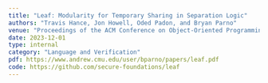 ```yaml
---
title: "Leaf: Modularity for Temporary Sharing in Separation Logic"
authors: "Travis Hance, Jon Howell, Oded Padon, and Bryan Parno"
venue: "Proceedings of the ACM Conference on Object-Oriented Programming Systems, Languages, and Applications (OOPSLA)"
date: 2023-12-01
type: internal
category: "Language and Verification"
pdf: https://www.andrew.cmu.edu/user/bparno/papers/leaf.pdf
code: https://github.com/secure-foundations/leaf
---
```


